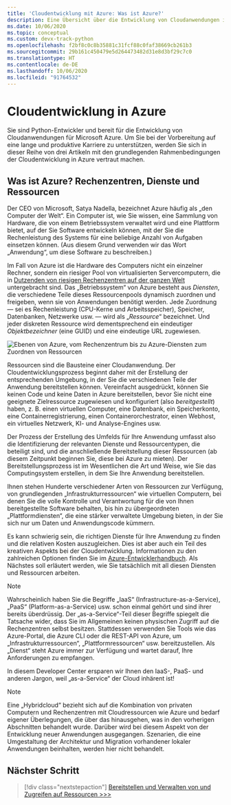 ```yaml
---
title: 'Cloudentwicklung mit Azure: Was ist Azure?'
description: Eine Übersicht über die Entwicklung von Cloudanwendungen in Microsoft Azure, beginnend mit der Beziehung zwischen Rechenzentren, Diensten und Ressourcen.
ms.date: 10/06/2020
ms.topic: conceptual
ms.custom: devx-track-python
ms.openlocfilehash: f2bf8c0c8b35881c31fcf88c0faf38669cb261b3
ms.sourcegitcommit: 29b161c450479e5d264473482d31e8d3bf29c7c0
ms.translationtype: HT
ms.contentlocale: de-DE
ms.lasthandoff: 10/06/2020
ms.locfileid: "91764532"
---
```

# <a name="cloud-development-on-azure"></a>Cloudentwicklung in Azure

Sie sind Python-Entwickler und bereit für die Entwicklung von Cloudanwendungen für Microsoft Azure. Um Sie bei der Vorbereitung auf eine lange und produktive Karriere zu unterstützen, werden Sie sich in dieser Reihe von drei Artikeln mit den grundlegenden Rahmenbedingungen der Cloudentwicklung in Azure vertraut machen.

## <a name="what-is-azure-data-centers-services-and-resources"></a>Was ist Azure? Rechenzentren, Dienste und Ressourcen

Der CEO von Microsoft, Satya Nadella, bezeichnet Azure häufig als „den Computer der Welt“. Ein Computer ist, wie Sie wissen, eine Sammlung von Hardware, die von einem Betriebssystem verwaltet wird und eine Plattform bietet, auf der Sie Software entwickeln können, mit der Sie die Rechenleistung des Systems für eine beliebige Anzahl von Aufgaben einsetzen können. (Aus diesem Grund verwenden wir das Wort „Anwendung“, um diese Software zu beschreiben.)

Im Fall von Azure ist die Hardware des Computers nicht ein einzelner Rechner, sondern ein riesiger Pool von virtualisierten Servercomputern, die in [Dutzenden von riesigen Rechenzentren auf der ganzen Welt](https://azure.microsoft.com/global-infrastructure/regions/) untergebracht sind. Das „Betriebssystem“ von Azure besteht aus *Diensten*, die verschiedene Teile dieses Ressourcenpools dynamisch zuordnen und freigeben, wenn sie von Anwendungen benötigt werden. Jede Zuordnung &mdash; sei es Rechenleistung (CPU-Kerne und Arbeitsspeicher), Speicher, Datenbanken, Netzwerke usw. &mdash; wird als „*Ressource*“ bezeichnet. Und jeder diskreten Ressource wird dementsprechend ein eindeutiger *Objektbezeichner* (eine GUID) und eine eindeutige URL zugewiesen.

![Ebenen von Azure, vom Rechenzentrum bis zu Azure-Diensten zum Zuordnen von Ressourcen](media/cloud-development/azure-layers.png)

Ressourcen sind die Bausteine einer Cloudanwendung. Der Cloudentwicklungsprozess beginnt daher mit der Erstellung der entsprechenden Umgebung, in der Sie die verschiedenen Teile der Anwendung bereitstellen können. Vereinfacht ausgedrückt, können Sie keinen Code und keine Daten in Azure bereitstellen, bevor Sie nicht eine geeignete Zielressource zugewiesen und konfiguriert (also *bereitgestellt*) haben, z. B. einen virtuellen Computer, eine Datenbank, ein Speicherkonto, eine Containerregistrierung, einen Containerorchestrator, einen Webhost, ein virtuelles Netzwerk, KI- und Analyse-Engines usw.

Der Prozess der Erstellung des Umfelds für Ihre Anwendung umfasst also die Identifizierung der relevanten Dienste und Ressourcentypen, die beteiligt sind, und die anschließende Bereitstellung dieser Ressourcen (ab diesem Zeitpunkt beginnen Sie, diese bei Azure zu mieten). Der Bereitstellungsprozess ist im Wesentlichen die Art und Weise, wie Sie das Computingsystem erstellen, in dem Sie Ihre Anwendung bereitstellen.

Ihnen stehen Hunderte verschiedener Arten von Ressourcen zur Verfügung, von grundlegenden „Infrastrukturressourcen“ wie virtuellen Computern, bei denen Sie die volle Kontrolle und Verantwortung für die von Ihnen bereitgestellte Software behalten, bis hin zu übergeordneten „Plattformdiensten“, die eine stärker verwaltete Umgebung bieten, in der Sie sich nur um Daten und Anwendungscode kümmern.

Es kann schwierig sein, die richtigen Dienste für Ihre Anwendung zu finden und die relativen Kosten auszugleichen. Dies ist aber auch ein Teil des kreativen Aspekts bei der Cloudentwicklung. Informationen zu den zahlreichen Optionen finden Sie im [Azure-Entwicklerhandbuch](/azure/guides/developer/azure-developer-guide). Als Nächstes soll erläutert werden, wie Sie tatsächlich mit all diesen Diensten und Ressourcen arbeiten.

> [!NOTE]
> Wahrscheinlich haben Sie die Begriffe „IaaS“ (Infrastructure-as-a-Service), „PaaS“ (Platform-as-a-Service) usw. schon einmal gehört und sind ihrer bereits überdrüssig. Der „as-a-Service“-Teil dieser Begriffe spiegelt die Tatsache wider, dass Sie im Allgemeinen keinen physischen Zugriff auf die Rechenzentren selbst besitzen. Stattdessen verwenden Sie Tools wie das Azure-Portal, die Azure CLI oder die REST-API von Azure, um „Infrastrukturressourcen“, „Plattformressourcen“ usw. bereitzustellen. Als „Dienst“ steht Azure immer zur Verfügung und wartet darauf, Ihre Anforderungen zu empfangen.
>
> In diesem Developer Center ersparen wir Ihnen den IaaS-, PaaS- und anderen Jargon, weil „as-a-Service“ der Cloud inhärent ist!

> [!NOTE]
> Eine „Hybridcloud“ bezieht sich auf die Kombination von privaten Computern und Rechenzentren mit Cloudressourcen wie Azure und bedarf eigener Überlegungen, die über das hinausgehen, was in den vorherigen Abschnitten behandelt wurde. Darüber wird bei diesem Aspekt von der Entwicklung neuer Anwendungen ausgegangen. Szenarien, die eine Umgestaltung der Architektur und Migration vorhandener lokaler Anwendungen beinhalten, werden hier nicht behandelt.

## <a name="next-step"></a>Nächster Schritt

> [!div class="nextstepaction"]
> [Bereitstellen und Verwalten von und Zugreifen auf Ressourcen >>>](cloud-development-provisioning.md)
